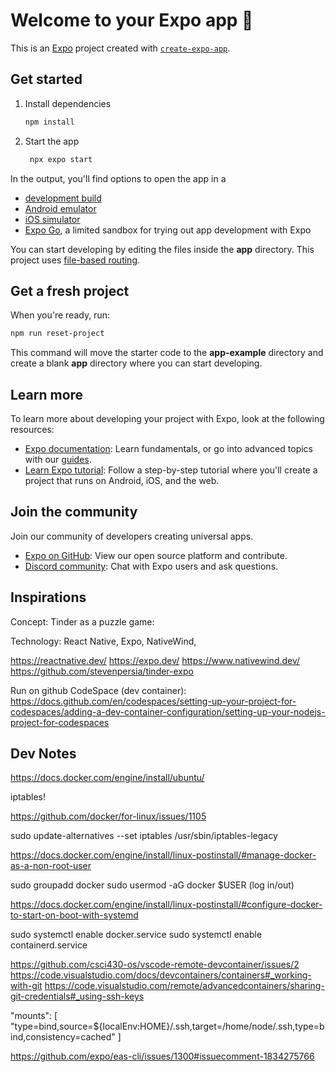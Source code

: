 # Welcome to your Expo app 👋

This is an [Expo](https://expo.dev) project created with [`create-expo-app`](https://www.npmjs.com/package/create-expo-app).

## Get started

1. Install dependencies

   ```bash
   npm install
   ```

2. Start the app

   ```bash
    npx expo start
   ```

In the output, you'll find options to open the app in a

- [development build](https://docs.expo.dev/develop/development-builds/introduction/)
- [Android emulator](https://docs.expo.dev/workflow/android-studio-emulator/)
- [iOS simulator](https://docs.expo.dev/workflow/ios-simulator/)
- [Expo Go](https://expo.dev/go), a limited sandbox for trying out app development with Expo

You can start developing by editing the files inside the **app** directory. This project uses [file-based routing](https://docs.expo.dev/router/introduction).

## Get a fresh project

When you're ready, run:

```bash
npm run reset-project
```

This command will move the starter code to the **app-example** directory and create a blank **app** directory where you can start developing.

## Learn more

To learn more about developing your project with Expo, look at the following resources:

- [Expo documentation](https://docs.expo.dev/): Learn fundamentals, or go into advanced topics with our [guides](https://docs.expo.dev/guides).
- [Learn Expo tutorial](https://docs.expo.dev/tutorial/introduction/): Follow a step-by-step tutorial where you'll create a project that runs on Android, iOS, and the web.

## Join the community

Join our community of developers creating universal apps.

- [Expo on GitHub](https://github.com/expo/expo): View our open source platform and contribute.
- [Discord community](https://chat.expo.dev): Chat with Expo users and ask questions.


## Inspirations

Concept: Tinder as a puzzle game:

Technology: React Native, Expo, NativeWind, 

https://reactnative.dev/
https://expo.dev/
https://www.nativewind.dev/
https://github.com/stevenpersia/tinder-expo

Run on github CodeSpace (dev container):
https://docs.github.com/en/codespaces/setting-up-your-project-for-codespaces/adding-a-dev-container-configuration/setting-up-your-nodejs-project-for-codespaces

## Dev Notes

https://docs.docker.com/engine/install/ubuntu/

iptables!

https://github.com/docker/for-linux/issues/1105

sudo update-alternatives --set iptables /usr/sbin/iptables-legacy

https://docs.docker.com/engine/install/linux-postinstall/#manage-docker-as-a-non-root-user

sudo groupadd docker
sudo usermod -aG docker $USER
(log in/out)

https://docs.docker.com/engine/install/linux-postinstall/#configure-docker-to-start-on-boot-with-systemd

sudo systemctl enable docker.service
sudo systemctl enable containerd.service

https://github.com/csci430-os/vscode-remote-devcontainer/issues/2
https://code.visualstudio.com/docs/devcontainers/containers#_working-with-git
https://code.visualstudio.com/remote/advancedcontainers/sharing-git-credentials#_using-ssh-keys


"mounts": [
  "type=bind,source=${localEnv:HOME}/.ssh,target=/home/node/.ssh,type=bind,consistency=cached"
]

https://github.com/expo/eas-cli/issues/1300#issuecomment-1834275766
